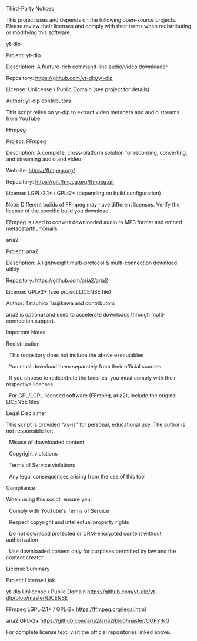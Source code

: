 Third-Party Notices



This project uses and depends on the following open-source projects. Please review their licenses and comply with their terms when redistributing or modifying this software.

yt-dlp



Project: yt-dlp

Description: A feature-rich command-line audio/video downloader

Repository: https://github.com/yt-dlp/yt-dlp

License: Unlicense / Public Domain (see project for details)

Author: yt-dlp contributors



This script relies on yt-dlp to extract video metadata and audio streams from YouTube.

FFmpeg



Project: FFmpeg

Description: A complete, cross-platform solution for recording, converting, and streaming audio and video

Website: https://ffmpeg.org/

Repository: https://git.ffmpeg.org/ffmpeg.git

License: LGPL-2.1+ / GPL-2+ (depending on build configuration)

Note: Different builds of FFmpeg may have different licenses. Verify the license of the specific build you download.



FFmpeg is used to convert downloaded audio to MP3 format and embed metadata/thumbnails.

aria2



Project: aria2

Description: A lightweight multi-protocol \& multi-connection download utility

Repository: https://github.com/aria2/aria2

License: GPLv2+ (see project LICENSE file)

Author: Tatsuhiro Tsujikawa and contributors



aria2 is optional and used to accelerate downloads through multi-connection support.

Important Notes

Redistribution



&nbsp;   This repository does not include the above executables

&nbsp;   You must download them separately from their official sources

&nbsp;   If you choose to redistribute the binaries, you must comply with their respective licenses

&nbsp;   For GPL/LGPL licensed software (FFmpeg, aria2), include the original LICENSE files



Legal Disclaimer



This script is provided "as-is" for personal, educational use. The author is not responsible for:



&nbsp;   Misuse of downloaded content

&nbsp;   Copyright violations

&nbsp;   Terms of Service violations

&nbsp;   Any legal consequences arising from the use of this tool



Compliance



When using this script, ensure you:



&nbsp;   Comply with YouTube's Terms of Service

&nbsp;   Respect copyright and intellectual property rights

&nbsp;   Do not download protected or DRM-encrypted content without authorization

&nbsp;   Use downloaded content only for purposes permitted by law and the content creator



License Summary



Project	License	Link

yt-dlp	Unlicense / Public Domain	https://github.com/yt-dlp/yt-dlp/blob/master/LICENSE

FFmpeg	LGPL-2.1+ / GPL-2+	https://ffmpeg.org/legal.html

aria2	GPLv2+	https://github.com/aria2/aria2/blob/master/COPYING



For complete license text, visit the official repositories linked above.



